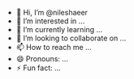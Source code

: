 - 👋 Hi, I’m @nileshaeer
- 👀 I’m interested in ...
- 🌱 I’m currently learning ...
- 💞️ I’m looking to collaborate on ...
- 📫 How to reach me ...
- 😄 Pronouns: ...
- ⚡ Fun fact: ...

<!---
nileshaeer/nileshaeer is a ✨ special ✨ repository because its `README.md` (this file) appears on your GitHub profile.
You can click the Preview link to take a look at your changes.
--->
